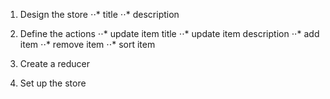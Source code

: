 

1. Design the store
⋅⋅* title
⋅⋅* description 

2. Define the actions
⋅⋅* update item title
⋅⋅* update item description 
⋅⋅* add item 
⋅⋅* remove item 
⋅⋅* sort item 

3. Create a reducer 

4. Set up the store